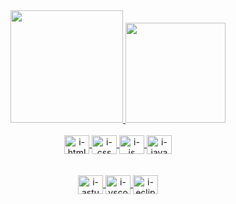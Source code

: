 <div align="center">
  <a href="https://github.com/lacarsi">
  <img height="180em" src="https://github-readme-stats.vercel.app/api?username=lacarsi&show_icons=true&theme=panda&include_all_commits=true&count_private=true"/>
  <img height="160em" src="https://github-readme-stats.vercel.app/api/top-langs/?username=lacarsi&layout=compact&langs_count=8&theme=panda"/>
</div>
<br>
<div align="center">
<div style="display: inline_block">
  <img align="center" alt="i-html" height="30" width="40" src="https://cdn.jsdelivr.net/gh/devicons/devicon/icons/html5/html5-original.svg">
  <img align="center" alt="i-css" height="30" width="40" src="https://cdn.jsdelivr.net/gh/devicons/devicon/icons/css3/css3-original.svg">
  <img align="center" alt="i-js" height="30" width="40" src="https://cdn.jsdelivr.net/gh/devicons/devicon/icons/javascript/javascript-original.svg">
  <img align="center" alt="i-java" height="30" width="40" src="https://cdn.jsdelivr.net/gh/devicons/devicon/icons/java/java-original.svg">
  
</div><br><br>
<div align="center">
  <div style="display: inline_block">
  <img align="center" alt="i-astudio" height="30" width="40" src="https://cdn.jsdelivr.net/gh/devicons/devicon/icons/androidstudio/androidstudio-original.svg">
  <img align="center" alt="i-vscode" height="30" width="40" src="https://cdn.jsdelivr.net/gh/devicons/devicon/icons/vscode/vscode-original.svg">
   <img align="center" alt="i-eclipse" height="30" width="40" src="https://iconarchive.com/download/i105515/papirus-team/papirus-apps/eclipse.svg">
          
  </div>
